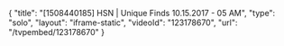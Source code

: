 {
    "title": "[1508440185] HSN | Unique Finds 10.15.2017 - 05 AM",
    "type": "solo",
    "layout": "iframe-static",
    "videoId": "123178670",
    "url": "\/tvpembed\/123178670"
}